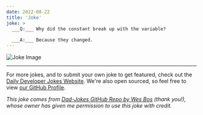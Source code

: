 ```yaml
---
date: 2022-08-22
title: 'Joke'
joke: >
  ___Q:___ Why did the constant break up with the variable?
  
  ___A:___ Because they changed.
---
```



![Joke Image](https://private.xtrp.io/projects/DailyDeveloperJokes/public_image_server/images/5e125925337e5.png)

---

For more jokes, and to submit your own joke to get featured, check out the [Daily Developer Jokes Website](https://dailydeveloperjokes.github.io/). We're also open sourced, so feel free to view [our GitHub Profile](https://github.com/dailydeveloperjokes).


_This joke comes from [Dad-Jokes GitHub Repo by Wes Bos](https://github.com/wesbos/dad-jokes) (thank you!), whose owner has given me permission to use this joke with credit._

<!--
Joke text:
**Q:** Why did the constant break up with the variable?

**A:** Because they changed.
 -->


